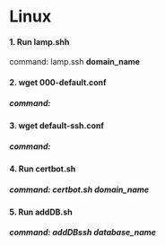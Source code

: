 # Linux

#### 1. Run lamp.shh
command: lamp.ssh __domain_name__

#### 2. wget 000-default.conf
##### command: 

#### 3. wget default-ssh.conf
##### command:

#### 4. Run certbot.sh 
##### command: certbot.sh __domain_name__

#### 5. Run addDB.sh
##### command: addDBssh __database_name__
